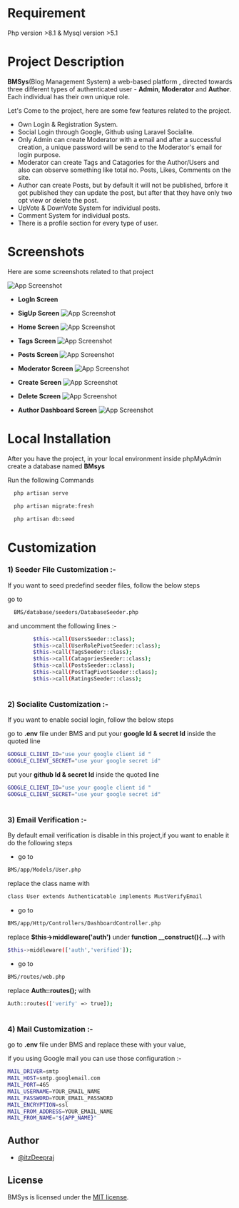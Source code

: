 # Requirement

Php version >8.1 & Mysql version >5.1



# Project Description

**BMSys**(Blog Management System) a web-based platform , directed towards three different types of authenticated user - **Admin**, **Moderator** and **Author**. Each individual has their own unique role.

Let's  Come to the project, here are some few features related to the project.

- Own Login & Registration System.
- Social Login through Google, Github using Laravel Socialite.
- Only Admin can create Moderator with a email and after a successful creation, a unique password will be send to the Moderator's email for login purpose.
- Moderator can create Tags and Catagories for the Author/Users and also can observe something like total no. Posts, Likes, Comments on the site.
- Author can create Posts, but by default it will not be published, brfore it got published they can update the post, but after that they have only two opt view or delete the post.
- UpVote & DownVote System for individual posts.
- Comment System for individual posts.
- There is a profile section for every type of user. 



# Screenshots
Here are some screenshots related to that project

![App Screenshot](https://thumbs2.imgbox.com/0a/7a/TUSnG2wc_t.png)
- **LogIn Screen**

- **SigUp Screen**
![App Screenshot](https://thumbs2.imgbox.com/82/eb/6G5IaM4s_t.png)

- **Home Screen**
![App Screenshot](https://thumbs2.imgbox.com/3b/b1/DQGApvfK_t.png)

- **Tags Screen**
![App Screenshot](https://thumbs2.imgbox.com/51/12/8PeUK6Sj_t.png)

- **Posts Screen**
![App Screenshot](https://thumbs2.imgbox.com/33/ff/U5bmUTsM_t.png)

- **Moderator Screen**
![App Screenshot](https://thumbs2.imgbox.com/80/ab/K9q7jwi3_t.png)

- **Create Screen**
![App Screenshot](https://thumbs2.imgbox.com/82/85/c7vTzYMQ_t.png)



- **Delete Screen**
![App Screenshot](https://thumbs2.imgbox.com/50/7a/Yw0rzUel_t.png)



- **Author Dashboard Screen**
![App Screenshot](https://thumbs2.imgbox.com/bf/45/ZvS8mMje_t.png)


# Local Installation

After you have the project, in your local environment inside phpMyAdmin create a database named **BMsys**


Run the following Commands
```bash
  php artisan serve
```
```bash
  php artisan migrate:fresh
```
```bash
  php artisan db:seed
```

    
# Customization

### 1) Seeder File Customization :-

If you want to seed predefind seeder files, follow the below steps

go to

```bash
  BMS/database/seeders/DatabaseSeeder.php
```
and uncomment the following lines :-

```bash
        $this->call(UsersSeeder::class);
        $this->call(UserRolePivotSeeder::class);
        $this->call(TagsSeeder::class);
        $this->call(CatagoriesSeeder::class);
        $this->call(PostsSeeder::class);
        $this->call(PostTagPivotSeeder::class);
        $this->call(RatingsSeeder::class);
```
#

### 2) Socialite Customization :-

If you want to enable social login, follow the below steps

go to **.env** file under BMS and put your **google Id & secret Id** inside the quoted line

```bash
GOOGLE_CLIENT_ID="use your google client id "
GOOGLE_CLIENT_SECRET="use your google secret id"
```
put your **github Id & secret Id** inside the quoted line

```bash
GOOGLE_CLIENT_ID="use your google client id "
GOOGLE_CLIENT_SECRET="use your google secret id"
```
#

### 3) Email Verification :-

By default email verification is disable in this project,if you want to enable it do the following steps

- go to 
```bash
BMS/app/Models/User.php
```
replace the class name with
```bash
class User extends Authenticatable implements MustVerifyEmail 
```
- go to 
```bash
BMS/app/Http/Controllers/DashboardController.php
```
replace  **$this->middleware('auth')** under  **function __construct(){...}** with
```bash
$this->middleware(['auth','verified']); 
```
- go to 
```bash
BMS/routes/web.php
```
replace  **Auth::routes();** with
```bash
Auth::routes(['verify' => true]); 
```
#

### 4) Mail Customization :-

go to **.env** file under BMS and replace these with your value,


if you using Google mail you can use those configuration  :-
```bash
MAIL_DRIVER=smtp
MAIL_HOST=smtp.googlemail.com
MAIL_PORT=465
MAIL_USERNAME=YOUR_EMAIL_NAME
MAIL_PASSWORD=YOUR_EMAIL_PASSWORD
MAIL_ENCRYPTION=ssl
MAIL_FROM_ADDRESS=YOUR_EMAIL_NAME
MAIL_FROM_NAME="${APP_NAME}"
```


## Author

- [@itzDeepraj](https://github.com/itzDeepraj)


## License



BMSys is licensed under the [MIT license](https://choosealicense.com/licenses/mit/).
